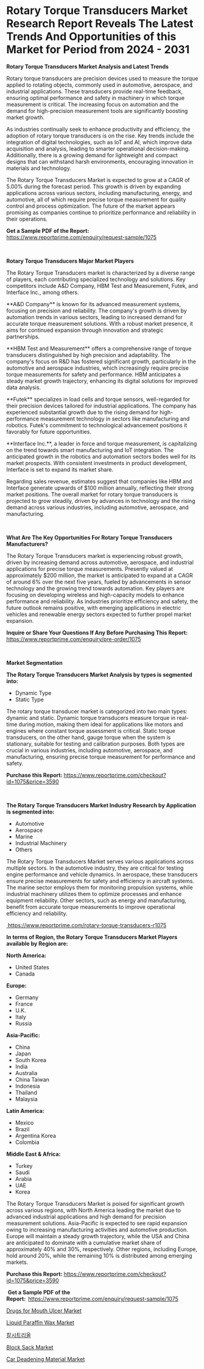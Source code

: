 <p><h1>Rotary Torque Transducers Market Research Report Reveals The Latest Trends And Opportunities of this Market for Period from 2024 - 2031</h1></p><p><strong>Rotary Torque Transducers Market Analysis and Latest Trends</strong></p>
<p><p>Rotary torque transducers are precision devices used to measure the torque applied to rotating objects, commonly used in automotive, aerospace, and industrial applications. These transducers provide real-time feedback, ensuring optimal performance and safety in machinery in which torque measurement is critical. The increasing focus on automation and the demand for high-precision measurement tools are significantly boosting market growth.</p><p>As industries continually seek to enhance productivity and efficiency, the adoption of rotary torque transducers is on the rise. Key trends include the integration of digital technologies, such as IoT and AI, which improve data acquisition and analysis, leading to smarter operational decision-making. Additionally, there is a growing demand for lightweight and compact designs that can withstand harsh environments, encouraging innovation in materials and technology.</p><p>The Rotary Torque Transducers Market is expected to grow at a CAGR of 5.00% during the forecast period. This growth is driven by expanding applications across various sectors, including manufacturing, energy, and automotive, all of which require precise torque measurement for quality control and process optimization. The future of the market appears promising as companies continue to prioritize performance and reliability in their operations.</p></p>
<p><strong>Get a Sample PDF of the Report:&nbsp;</strong> <a href="https://www.reportprime.com/enquiry/request-sample/1075">https://www.reportprime.com/enquiry/request-sample/1075</a></p>
<p>&nbsp;</p>
<p><strong>Rotary Torque Transducers Major Market Players</strong></p>
<p><p>The Rotary Torque Transducers market is characterized by a diverse range of players, each contributing specialized technology and solutions. Key competitors include A&D Company, HBM Test and Measurement, Futek, and Interface Inc., among others.</p><p>**A&D Company** is known for its advanced measurement systems, focusing on precision and reliability. The company's growth is driven by automation trends in various sectors, leading to increased demand for accurate torque measurement solutions. With a robust market presence, it aims for continued expansion through innovation and strategic partnerships.</p><p>**HBM Test and Measurement** offers a comprehensive range of torque transducers distinguished by high precision and adaptability. The company's focus on R&D has fostered significant growth, particularly in the automotive and aerospace industries, which increasingly require precise torque measurements for safety and performance. HBM anticipates a steady market growth trajectory, enhancing its digital solutions for improved data analysis.</p><p>**Futek** specializes in load cells and torque sensors, well-regarded for their precision devices tailored for industrial applications. The company has experienced substantial growth due to the rising demand for high-performance measurement technology in sectors like manufacturing and robotics. Futek's commitment to technological advancement positions it favorably for future opportunities.</p><p>**Interface Inc.**, a leader in force and torque measurement, is capitalizing on the trend towards smart manufacturing and IoT integration. The anticipated growth in the robotics and automation sectors bodes well for its market prospects. With consistent investments in product development, Interface is set to expand its market share.</p><p>Regarding sales revenue, estimates suggest that companies like HBM and Interface generate upwards of $100 million annually, reflecting their strong market positions. The overall market for rotary torque transducers is projected to grow steadily, driven by advances in technology and the rising demand across various industries, including automotive, aerospace, and manufacturing.</p></p>
<p>&nbsp;</p>
<p><strong>What Are The Key Opportunities For Rotary Torque Transducers Manufacturers?</strong></p>
<p><p>The Rotary Torque Transducers market is experiencing robust growth, driven by increasing demand across automotive, aerospace, and industrial applications for precise torque measurements. Presently valued at approximately $200 million, the market is anticipated to expand at a CAGR of around 6% over the next five years, fueled by advancements in sensor technology and the growing trend towards automation. Key players are focusing on developing wireless and high-capacity models to enhance performance and reliability. As industries prioritize efficiency and safety, the future outlook remains positive, with emerging applications in electric vehicles and renewable energy sectors expected to further propel market expansion.</p></p>
<p><strong>Inquire or Share Your Questions If Any Before Purchasing This Report:</strong> <a href="https://www.reportprime.com/enquiry/pre-order/1075">https://www.reportprime.com/enquiry/pre-order/1075</a></p>
<p>&nbsp;</p>
<p><strong>Market Segmentation</strong></p>
<p><strong>The Rotary Torque Transducers Market Analysis by types is segmented into:</strong></p>
<p><ul><li>Dynamic Type</li><li>Static Type</li></ul></p>
<p><p>The rotary torque transducer market is categorized into two main types: dynamic and static. Dynamic torque transducers measure torque in real-time during motion, making them ideal for applications like motors and engines where constant torque assessment is critical. Static torque transducers, on the other hand, gauge torque when the system is stationary, suitable for testing and calibration purposes. Both types are crucial in various industries, including automotive, aerospace, and manufacturing, ensuring precise torque measurement for performance and safety.</p></p>
<p><strong>Purchase this Report:&nbsp;</strong><a href="https://www.reportprime.com/checkout?id=1075&price=3590">https://www.reportprime.com/checkout?id=1075&price=3590</a></p>
<p>&nbsp;</p>
<p><strong>The Rotary Torque Transducers Market Industry Research by Application is segmented into:</strong></p>
<p><ul><li>Automotive</li><li>Aerospace</li><li>Marine</li><li>Industrial Machinery</li><li>Others</li></ul></p>
<p><p>The Rotary Torque Transducers Market serves various applications across multiple sectors. In the automotive industry, they are critical for testing engine performance and vehicle dynamics. In aerospace, these transducers ensure precise measurements for safety and efficiency in aircraft systems. The marine sector employs them for monitoring propulsion systems, while industrial machinery utilizes them to optimize processes and enhance equipment reliability. Other sectors, such as energy and manufacturing, benefit from accurate torque measurements to improve operational efficiency and reliability.</p></p>
<p><a href="https://www.reportprime.com/rotary-torque-transducers-r1075">&nbsp;https://www.reportprime.com/rotary-torque-transducers-r1075</a></p>
<p><strong>In terms of Region, the Rotary Torque Transducers Market Players available by Region are:</strong></p>
<p>
    <p> <strong> North America: </strong>
        <ul>
            <li>United States</li>
            <li>Canada</li>
        </ul>
        </p> 
    <p> <strong> Europe: </strong>
        <ul>
            <li>Germany</li>
            <li>France</li>
            <li>U.K.</li>
            <li>Italy</li>
            <li>Russia</li>
        </ul>
        </p> 
    <p> <strong> Asia-Pacific: </strong>
        <ul>
            <li>China</li>
            <li>Japan</li>
            <li>South Korea</li>
            <li>India</li>
            <li>Australia</li>
            <li>China Taiwan</li>
            <li>Indonesia</li>
            <li>Thailand</li>
            <li>Malaysia</li>
        </ul>
        </p> 
    <p> <strong> Latin America: </strong>
        <ul>
            <li>Mexico</li>
            <li>Brazil</li>
            <li>Argentina Korea</li>
            <li>Colombia</li>
        </ul>
        </p> 
    <p> <strong> Middle East & Africa: </strong>
        <ul>
            <li>Turkey</li>
            <li>Saudi</li>
            <li>Arabia</li>
            <li>UAE</li>
            <li>Korea</li>
        </ul>
    </p>
    </p>
<p><p>The Rotary Torque Transducers Market is poised for significant growth across various regions, with North America leading the market due to advanced industrial applications and high demand for precision measurement solutions. Asia-Pacific is expected to see rapid expansion owing to increasing manufacturing activities and automotive production. Europe will maintain a steady growth trajectory, while the USA and China are anticipated to dominate with a cumulative market share of approximately 40% and 30%, respectively. Other regions, including Europe, hold around 20%, while the remaining 10% is distributed among emerging markets.</p></p>
<p><strong>Purchase this Report: </strong><a href="https://www.reportprime.com/checkout?id=1075&price=3590">https://www.reportprime.com/checkout?id=1075&price=3590</a></p>
<p>&nbsp;<strong>Get a Sample PDF of the Report:&nbsp;&nbsp;</strong><a href="https://www.reportprime.com/enquiry/request-sample/1075">https://www.reportprime.com/enquiry/request-sample/1075</a></p>
<p><strong></strong></p>
<p><p><a href="https://medium.com/@dovansangxd/strategic-roadmap-to-success-global-drugs-for-mouth-ulcer-market-analysis-2024-2031-98b015e9faed">Drugs for Mouth Ulcer Market</a></p><p><a href="https://www.linkedin.com/pulse/liquid-paraffin-wax-market-global-regional-analysis-1jgee?trackingId=CJ6SqcZHQ%2FyufGGmEWnR%2FA%3D%3D">Liquid Paraffin Wax Market</a></p><p><a href="https://medium.com/@greggibson7876/%EC%B9%BC%EC%8B%9C%ED%8A%B8%EB%A6%AC%EC%98%AC-%EC%8B%9C%EC%9E%A5-2024-2031-%EC%82%B0%EC%97%85-%ED%86%B5%EC%B0%B0%EB%A0%A5-%EB%B0%8F-%ED%88%AC%EC%9E%90-%EA%B8%B0%ED%9A%8C-8d9f524f2374">칼시트리올</a></p><p><a href="https://issuu.com/reportprime-2/docs/block-sack-market-size-2030.pptx_14d5086975082f">Block Sack Market</a></p><p><a href="https://www.linkedin.com/pulse/global-car-deadening-material-market-size-trends-analysis-regional-lbple?trackingId=YCGXjTYIRw%2BUEHY4g59r5A%3D%3D">Car Deadening Material Market</a></p></p>